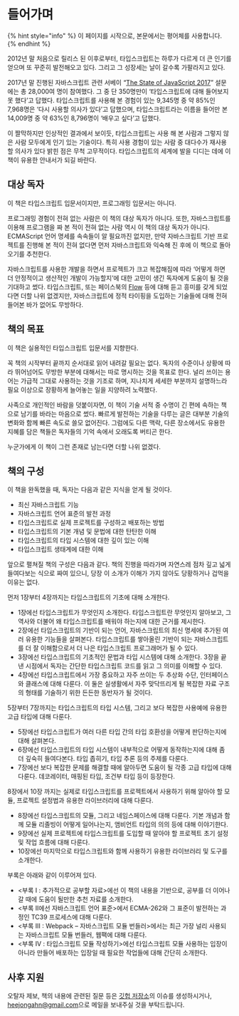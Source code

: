 # 들어가며

{% hint style="info" %}
이 페이지를 시작으로, 본문에서는 평어체를 사용합니다.
{% endhint %}

2012년 말 처음으로 릴리스 된 이후로부터, 타입스크립트는 하루가 다르게 더 큰 인기를 얻으며 또 꾸준히 발전해오고 있다. 그리고 그 성장세는 날이 갈수록 가팔라지고 있다.

2017년 말 진행된 자바스크립트 관련 서베이 “[The State of JavaScript 2017](https://stateofjs.com/)” 설문에는 총 28,000여 명이 참여했다. 그 중 단 350명만이 ‘타입스크립트에 대해 들어보지 못 했다’고 답했다. 타입스크립트를 사용해 본 경험이 있는 9,345명 중 약 85%인 7,968명은 ‘다시 사용할 의사가 있다’고 답했으며, 타입스크립트라는 이름을 들어만 본 14,009명 중 약 63%인 8,796명이 ‘배우고 싶다’고 답했다.

이 짤막하지만 인상적인 결과에서 보이듯, 타입스크립트는 사용 해 본 사람과 그렇지 않은 사람 모두에게 인기 있는 기술이다. 특히 사용 경험이 있는 사람 중 대다수가 재사용할 의사가 있다 밝힌 점은 무척 고무적이다. 타입스크립트의 세계에 발을 디디는 데에 이 책이 유용한 안내서가 되길 바란다.

## 대상 독자

이 책은 타입스크립트 입문서이지만, 프로그래밍 입문서는 아니다.

프로그래밍 경험이 전혀 없는 사람은 이 책의 대상 독자가 아니다. 또한, 자바스크립트를 이용해 프로그램을 짜 본 적이 전혀 없는 사람 역시 이 책의 대상 독자가 아니다. ECMAScript 언어 명세를 속속들이 알 필요까진 없지만, 만약 자바스크립트 기반 프로젝트를 진행해 본 적이 전혀 없다면 먼저 자바스크립트와 익숙해 진 후에 이 책으로 돌아오기를 추천한다.

자바스크립트를 사용한 개발을 하면서 프로젝트가 크고 복잡해짐에 따라 ‘어떻게 하면 더 안정적이고 생산적인 개발이 가능할지’에 대한 고민이 생긴 독자에게 도움이 될 것을 기대하고 썼다. 타입스크립트, 또는 페이스북의 [Flow](https://flow.org/) 등에 대해 듣고 흥미를 갖게 되었다면 더할 나위 없겠지만, 자바스크립트에 정적 타이핑을 도입하는 기술들에 대해 전혀 들어본 바가 없어도 무방하다.

## 책의 목표

이 책은 실용적인 타입스크립트 입문서를 지향한다.

꼭 책의 시작부터 끝까지 순서대로 읽어 내려갈 필요는 없다. 독자의 수준이나 상황에 따라 뛰어넘어도 무방한 부분에 대해서는 따로 명시하는 것을 목표로 한다. 널리 쓰이는 용어는 가급적 그대로 사용하는 것을 기조로 하며, 지나치게 세세한 부분까지 설명하느라 필요 이상으로 장황하게 늘어놓는 일을 지양하려 노력했다.

사족으로 개인적인 바람을 덧붙이자면, 이 책이 기술 서적 중 수명이 긴 편에 속하는 책으로 남기를 바라는 마음으로 썼다. 빠르게 발전하는 기술을 다루는 글은 대부분 기술의 변화와 함께 빠른 속도로 쓸모 없어진다. 그럼에도 다른 맥락, 다른 장소에서도 유용한 지혜를 담은 책들은 독자들의 기억 속에서 오래도록 버티곤 한다.

누군가에게 이 책이 그런 존재로 남는다면 더할 나위 없겠다.

## 책의 구성

이 책을 완독했을 때, 독자는 다음과 같은 지식을 얻게 될 것이다.

* 최신 자바스크립트 기능
* 자바스크립트 언어 표준의 발전 과정
* 타입스크립트로 실제 프로젝트를 구성하고 배포하는 방법
* 타입스크립트의 기본 개념 및 문법에 대한 탄탄한 이해
* 타입스크립트의 타입 시스템에 대한 깊이 있는 이해
* 타입스크립트 생태계에 대한 이해

앞으로 펼쳐질 책의 구성은 다음과 같다. 책의 진행을 따라가며 자연스레 점차 깊고 넓게 들여다보는 식으로 짜여 있으니, 당장 이 소개가 이해가 가지 않아도 당황하거나 겁먹을 이유는 없다.

먼저 1장부터 4장까지는 타입스크립트의 기초에 대해 소개한다.

* 1장에선 타입스크립트가 무엇인지 소개한다. 타입스크립트란 무엇인지 알아보고, 그 역사와 더불어 왜 타입스크립트를 배워야 하는지에 대한 근거를 제시한다.
* 2장에선 타입스크립트의 기반이 되는 언어, 자바스크립트의 최신 명세에 추가된 여러 유용한 기능들을 살펴본다. 타입스크립트를 쌓아올린 기반이 되는 자바스크립트를 더 잘 이해함으로서 더 나은 타입스크립트 프로그래머가 될 수 있다.
* 3장에선 타입스크립트의 기초적인 문법과 타입 시스템에 대해 소개한다. 3장을 끝낸 시점에서 독자는 간단한 타입스크립트 코드를 읽고 그 의미를 이해할 수 있다.
* 4장에선 타입스크립트에서 가장 중요하고 자주 쓰이는 두 추상화 수단, 인터페이스와 클래스에 대해 다룬다. 이 둘은 실생활에서 자주 맞닥뜨리게 될 복잡한 자료 구조의 형태를 기술하기 위한 든든한 동반자가 될 것이다.

5장부터 7장까지는 타입스크립트의 타입 시스템, 그리고 보다 복잡한 사용예에 유용한 고급 타입에 대해 다룬다.

* 5장에선 타입스크립트가 여러 다른 타입 간의 타입 호환성을 어떻게 판단하는지에 대해 살펴본다.
* 6장에선 타입스크립트의 타입 시스템이 내부적으로 어떻게 동작하는지에 대해 좀 더 깊숙히 들여다본다. 타입 좁히기, 타입 추론 등의 주제를 다룬다.
* 7장에선 보다 복잡한 문제를 해결할 때에 알아두면 도움이 될 각종 고급 타입에 대해 다룬다. 데코레이터, 매핑된 타입, 조건부 타입 등이 등장한다.

8장에서 10장 까지는 실제로 타입스크립트를 프로젝트에서 사용하기 위해 알아야 할 모듈, 프로젝트 설정법과 유용한 라이브러리에 대해 다룬다.

* 8장에선 타입스크립트의 모듈, 그리고 네임스페이스에 대해 다룬다. 기본 개념과 함께 모듈 리졸빙이 어떻게 일어나는지, 앰비언트 타입의 의의 등에 대해 이야기한다.
* 9장에선 실제 프로젝트에 타입스크립트를 도입할 때 알아야 할 프로젝트 초기 설정 및 작업 흐름에 대해 다룬다.
* 10장에선 마지막으로 타입스크립트와 함께 사용하기 유용한 라이브러리 및 도구를 소개한다.

부록은 아래와 같이 이루어져 있다.

* &lt;부록 I : 추가적으로 공부할 자료&gt;에선 이 책의 내용을 기반으로, 공부를 더 이어나갈 때에 도움이 될만한 추천 자료를 소개한다.
* &lt;부록 II에선 자바스크립트 언어 표준&gt;에서 ECMA-262와 그 표준이 발전하는 과정인 TC39 프로세스에 대해 다룬다.
* &lt;부록 III : Webpack – 자바스크립트 모듈 번들러&gt;에서는 최근 가장 널리 사용되는 자바스크립트 모듈 번들러, 웹팩에 대해 다룬다.
* &lt;부록 IV : 타입스크립트 모듈 작성하기&gt;에선 타입스크립트 모듈 사용하는 입장이 아니라 만들어 배포하는 입장일 때 필요한 작업들에 대해 간단히 소개한다.

## 사후 지원

오탈자 제보, 책의 내용에 관련된 질문 등은 [깃헙 저장소](https://github.com/heejongahn/ts-for-jsdev)의 이슈를 생성하시거나, [heejongahn@gmail.com](mailto:heejongahn@gmail.com)으로 메일을 보내주실 것을 부탁드립니다.


